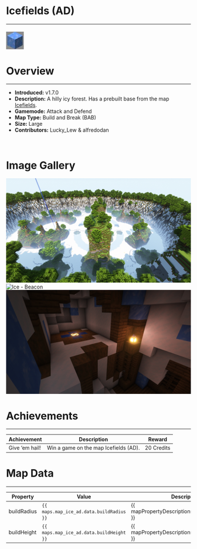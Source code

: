 # Icefields (AD)

---

#### ![icefieldsADicon](../assets/icons/maps/ice-ad-icon.jpg)

# Overview

---

- **Introduced:** v1.7.0
- **Description:** A hilly icy forest. Has a prebuilt base from the map [Icefields](icefields).
- **Gamemode:** Attack and Defend
- **Map Type:** Build and Break (BAB)
- **Size:** Large
- **Contributors:** Lucky_Lew & alfredodan

<br />

# Image Gallery

![Ice - Overview](../assets/maps/iceAD/icead-overview.jpg)
![Ice - Beacon](../assets/maps/iceAD/icead-beacon.jpg)
![Ice - Attacker Spawn](../assets/maps/iceAD/icead-attackerspawn.jpg)

# Achievements

---

| Achievement    | Description                           | Reward     |
| -------------- | ------------------------------------- | ---------- |
| Give ‘em hail! | Win a game on the map Icefields (AD). | 20 Credits |

# Map Data

---

| Property    | Value                                    | Description                                       |
| ----------- | ---------------------------------------- | ------------------------------------------------- |
| buildRadius | `{{ maps.map_ice_ad.data.buildRadius }}` | {{ mapPropertyDescriptions.buildRadius.classic }} |
| buildHeight | `{{ maps.map_ice_ad.data.buildHeight }}` | {{ mapPropertyDescriptions.buildHeight.classic }} |
